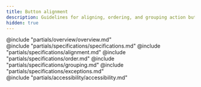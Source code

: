 ```yaml
---
title: Button alignment
description: Guidelines for aligning, ordering, and grouping action buttons.
hidden: true
---
```


<section data-tab="Overview">
  @include "partials/overview/overview.md"
</section>

<section data-tab="Specifications">
  @include "partials/specifications/specifications.md"
  @include "partials/specifications/alignment.md"
  @include "partials/specifications/order.md"
  @include "partials/specifications/grouping.md"
  @include "partials/specifications/exceptions.md"
</section>

<section data-tab="Accessibility">
  @include "partials/accessibility/accessibility.md"
</section>